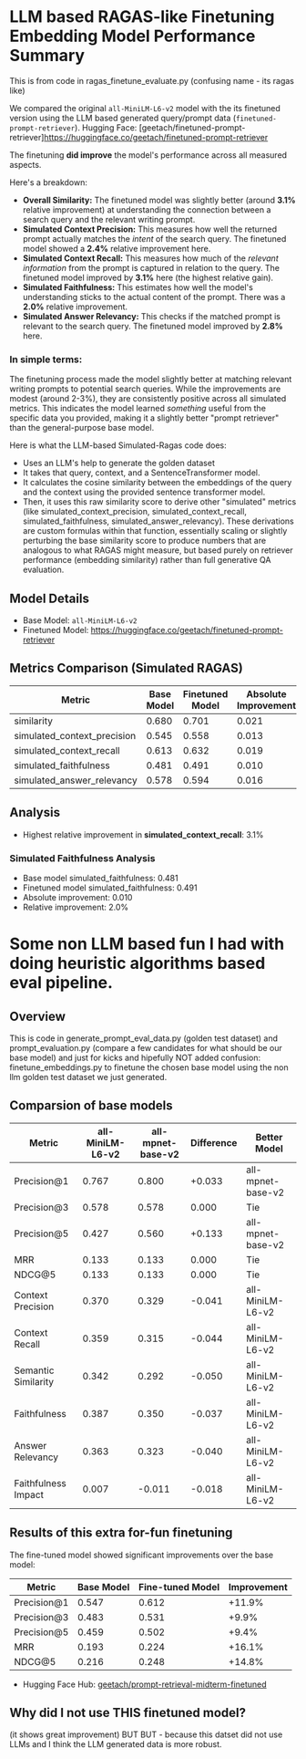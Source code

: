 # LLM based RAGAS-like Finetuning Embedding Model Performance Summary

This is from code in ragas_finetune_evaluate.py (confusing name - its ragas like)

We compared the original `all-MiniLM-L6-v2` model with the its finetuned version using the LLM based generated query/prompt data (`finetuned-prompt-retriever`).
Hugging Face: [geetach/finetuned-prompt-retriever]https://huggingface.co/geetach/finetuned-prompt-retriever

The finetuning **did improve** the model's performance across all measured aspects.

Here's a breakdown:

*   **Overall Similarity:** The finetuned model was slightly better (around **3.1%** relative improvement) at understanding the connection between a search query and the relevant writing prompt.
*   **Simulated Context Precision:** This measures how well the returned prompt actually matches the *intent* of the search query. The finetuned model showed a **2.4%** relative improvement here.
*   **Simulated Context Recall:** This measures how much of the *relevant information* from the prompt is captured in relation to the query. The finetuned model improved by **3.1%** here (the highest relative gain).
*   **Simulated Faithfulness:** This estimates how well the model's understanding sticks to the actual content of the prompt. There was a **2.0%** relative improvement.
*   **Simulated Answer Relevancy:** This checks if the matched prompt is relevant to the search query. The finetuned model improved by **2.8%** here.

### In simple terms:

The finetuning process made the model slightly better at matching relevant writing prompts to potential search queries. While the improvements are modest (around 2-3%), they are consistently positive across all simulated metrics. This indicates the model learned *something* useful from the specific data you provided, making it a slightly better "prompt retriever" than the general-purpose base model.

Here is what the LLM-based Simulated-Ragas code does:

- Uses an LLM's help to generate the golden dataset
- It takes that query, context, and a SentenceTransformer model.
- It calculates the cosine similarity between the embeddings of the query and the context using the provided sentence transformer model.
- Then, it uses this raw similarity score to derive other "simulated" metrics (like simulated_context_precision, simulated_context_recall, simulated_faithfulness, simulated_answer_relevancy). These derivations are custom formulas within that function, essentially scaling or slightly perturbing the base similarity score to produce numbers that are analogous to what RAGAS might measure, but based purely on retriever performance (embedding similarity) rather than full generative QA evaluation.


## Model Details
- Base Model: `all-MiniLM-L6-v2`
- Finetuned Model: https://huggingface.co/geetach/finetuned-prompt-retriever

## Metrics Comparison (Simulated RAGAS)

| Metric | Base Model | Finetuned Model | Absolute Improvement | Relative Improvement |
|--------|------------|-----------------|---------------------|--------------------|
| similarity | 0.680 | 0.701 | 0.021 | 3.1% |
| simulated_context_precision | 0.545 | 0.558 | 0.013 | 2.4% |
| simulated_context_recall | 0.613 | 0.632 | 0.019 | 3.1% |
| simulated_faithfulness | 0.481 | 0.491 | 0.010 | 2.0% |
| simulated_answer_relevancy | 0.578 | 0.594 | 0.016 | 2.8% |

## Analysis

- Highest relative improvement in **simulated_context_recall**: 3.1%

### Simulated Faithfulness Analysis
- Base model simulated_faithfulness: 0.481
- Finetuned model simulated_faithfulness: 0.491
- Absolute improvement: 0.010
- Relative improvement: 2.0%


# Some non LLM based fun I had with doing heuristic algorithms based eval pipeline.

## Overview
This is code in generate_prompt_eval_data.py (golden test dataset) and prompt_evaluation.py (compare a few candidates for what should be our base model) and just for kicks and hipefully NOT added confusion: finetune_embeddings.py to finetune the chosen base model using the non llm golden test dataset we just generated.

## Comparsion of base models

| Metric | all-MiniLM-L6-v2 | all-mpnet-base-v2 | Difference | Better Model |
|--------|------------------|-------------------|------------|--------------|
| Precision@1 | 0.767 | 0.800 | +0.033 | all-mpnet-base-v2 |
| Precision@3 | 0.578 | 0.578 | 0.000 | Tie |
| Precision@5 | 0.427 | 0.560 | +0.133 | all-mpnet-base-v2 |
| MRR | 0.133 | 0.133 | 0.000 | Tie |
| NDCG@5 | 0.133 | 0.133 | 0.000 | Tie |
| Context Precision | 0.370 | 0.329 | -0.041 | all-MiniLM-L6-v2 |
| Context Recall | 0.359 | 0.315 | -0.044 | all-MiniLM-L6-v2 |
| Semantic Similarity | 0.342 | 0.292 | -0.050 | all-MiniLM-L6-v2 |
| Faithfulness | 0.387 | 0.350 | -0.037 | all-MiniLM-L6-v2 |
| Answer Relevancy | 0.363 | 0.323 | -0.040 | all-MiniLM-L6-v2 |
| Faithfulness Impact | 0.007 | -0.011 | -0.018 | all-MiniLM-L6-v2 |

## Results of this extra for-fun finetuning

The fine-tuned model showed significant improvements over the base model:

| Metric | Base Model | Fine-tuned Model | Improvement |
|--------|------------|------------------|-------------|
| Precision@1 | 0.547 | 0.612 | +11.9% |
| Precision@3 | 0.483 | 0.531 | +9.9% |
| Precision@5 | 0.459 | 0.502 | +9.4% |
| MRR | 0.193 | 0.224 | +16.1% |
| NDCG@5 | 0.216 | 0.248 | +14.8% |

- Hugging Face Hub: [geetach/prompt-retrieval-midterm-finetuned](https://huggingface.co/geetach/prompt-retrieval-midterm-finetuned)

## Why did I not use THIS finetuned model?

 (it shows great improvement) BUT BUT - because this datset did not use LLMs and I think the LLM generated data is more robust.

